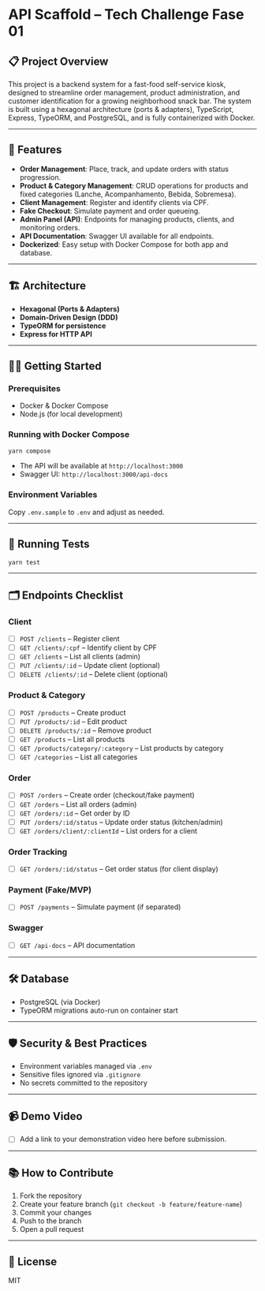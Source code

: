 # API Scaffold – Tech Challenge Fase 01

## 📋 Project Overview

This project is a backend system for a fast-food self-service kiosk, designed to streamline order management, product administration, and customer identification for a growing neighborhood snack bar. The system is built using a hexagonal architecture (ports & adapters), TypeScript, Express, TypeORM, and PostgreSQL, and is fully containerized with Docker.

---

## 🚀 Features

- **Order Management**: Place, track, and update orders with status progression.
- **Product & Category Management**: CRUD operations for products and fixed categories (Lanche, Acompanhamento, Bebida, Sobremesa).
- **Client Management**: Register and identify clients via CPF.
- **Fake Checkout**: Simulate payment and order queueing.
- **Admin Panel (API)**: Endpoints for managing products, clients, and monitoring orders.
- **API Documentation**: Swagger UI available for all endpoints.
- **Dockerized**: Easy setup with Docker Compose for both app and database.

---

## 🏗️ Architecture

- **Hexagonal (Ports & Adapters)**
- **Domain-Driven Design (DDD)**
- **TypeORM for persistence**
- **Express for HTTP API**

---

## 🧑‍💻 Getting Started

### Prerequisites

- Docker & Docker Compose
- Node.js (for local development)

### Running with Docker Compose

```bash
yarn compose
```

- The API will be available at `http://localhost:3000`
- Swagger UI: `http://localhost:3000/api-docs`

### Environment Variables

Copy `.env.sample` to `.env` and adjust as needed.

---

## 🧪 Running Tests

```bash
yarn test
```

---

## 🗂️ Endpoints Checklist

### Client

- [ ] `POST /clients` – Register client
- [ ] `GET /clients/:cpf` – Identify client by CPF
- [ ] `GET /clients` – List all clients (admin)
- [ ] `PUT /clients/:id` – Update client (optional)
- [ ] `DELETE /clients/:id` – Delete client (optional)

### Product & Category

- [ ] `POST /products` – Create product
- [ ] `PUT /products/:id` – Edit product
- [ ] `DELETE /products/:id` – Remove product
- [ ] `GET /products` – List all products
- [ ] `GET /products/category/:category` – List products by category
- [ ] `GET /categories` – List all categories

### Order

- [ ] `POST /orders` – Create order (checkout/fake payment)
- [ ] `GET /orders` – List all orders (admin)
- [ ] `GET /orders/:id` – Get order by ID
- [ ] `PUT /orders/:id/status` – Update order status (kitchen/admin)
- [ ] `GET /orders/client/:clientId` – List orders for a client

### Order Tracking

- [ ] `GET /orders/:id/status` – Get order status (for client display)

### Payment (Fake/MVP)

- [ ] `POST /payments` – Simulate payment (if separated)

### Swagger

- [ ] `GET /api-docs` – API documentation

---

## 🛠️ Database

- PostgreSQL (via Docker)
- TypeORM migrations auto-run on container start

---

## 🛡️ Security & Best Practices

- Environment variables managed via `.env`
- Sensitive files ignored via `.gitignore`
- No secrets committed to the repository

---

## 📹 Demo Video

- [ ] Add a link to your demonstration video here before submission.

---

## 📚 How to Contribute

1. Fork the repository
2. Create your feature branch (`git checkout -b feature/feature-name`)
3. Commit your changes
4. Push to the branch
5. Open a pull request

---

## 📄 License

MIT
